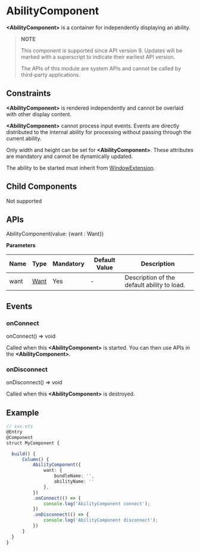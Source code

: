 # AbilityComponent

**\<AbilityComponent>** is a container for independently displaying an ability.

>  **NOTE**
>
>  This component is supported since API version 9. Updates will be marked with a superscript to indicate their earliest API version.
>
>  The APIs of this module are system APIs and cannot be called by third-party applications.

## Constraints

**\<AbilityComponent>** is rendered independently and cannot be overlaid with other display content.

**\<AbilityComponent>** cannot process input events. Events are directly distributed to the internal ability for processing without passing through the current ability.

Only width and height can be set for **\<AbilityComponent>**. These attributes are mandatory and cannot be dynamically updated.

The ability to be started must inherit from [WindowExtension](../apis/js-apis-application-WindowExtensionAbility.md).

## Child Components

Not supported


## APIs

AbilityComponent(value: {want : Want})

**Parameters**

| Name| Type| Mandatory| Default Value| Description|
| -------- | -------- | -------- | -------- | -------- |
| want | [Want](../../reference/apis/js-apis-application-Want.md) | Yes| - | Description of the default ability to load.|


## Events

### onConnect

onConnect()&nbsp;=&gt;&nbsp;void

Called when this **\<AbilityComponent>** is started. You can then use APIs in the **\<AbilityComponent>**.

### onDisconnect

onDisconnect()&nbsp;=&gt;&nbsp;void

Called when this **\<AbilityComponent>** is destroyed.

## Example

```ts
// xxx.ets
@Entry
@Component
struct MyComponent {

  build() {
      Column() {
          AbilityComponent({
              want: {
                  bundleName: '',
                  abilityName: ''
              },
          })
          .onConnect(() => {
              console.log('AbilityComponent connect');
          })
          .onDisconnect(() => {
              console.log('AbilityComponent disconnect');
          })
      }
  }
}
```
